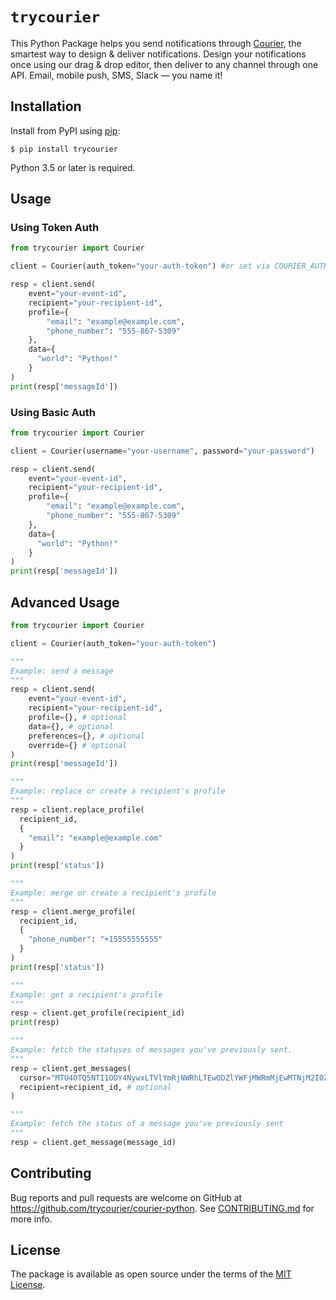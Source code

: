 # `trycourier`

This Python Package helps you send notifications through [Courier](https://www.trycourier.com/), the smartest way to design &amp; deliver notifications. Design your notifications once using our drag &amp; drop editor, then deliver to any channel through one API. Email, mobile push, SMS, Slack &mdash; you name it!

## Installation

Install from PyPI using [pip](http://www.pip-installer.org/en/latest/):

```shell
$ pip install trycourier
```

Python 3.5 or later is required.

## Usage

### Using Token Auth

```python
from trycourier import Courier

client = Courier(auth_token="your-auth-token") #or set via COURIER_AUTH_TOKEN env var

resp = client.send(
    event="your-event-id",
    recipient="your-recipient-id",
    profile={
        "email": "example@example.com",
        "phone_number": "555-867-5309"
    },
    data={
      "world": "Python!"
    }
)
print(resp['messageId'])
```

### Using Basic Auth

```python
from trycourier import Courier

client = Courier(username="your-username", password="your-password")

resp = client.send(
    event="your-event-id",
    recipient="your-recipient-id",
    profile={
        "email": "example@example.com",
        "phone_number": "555-867-5309"
    },
    data={
      "world": "Python!"
    }
)
print(resp['messageId'])
```

## Advanced Usage

```python
from trycourier import Courier

client = Courier(auth_token="your-auth-token")

"""
Example: send a message
"""
resp = client.send(
    event="your-event-id",
    recipient="your-recipient-id",
    profile={}, # optional
    data={}, # optional
    preferences={}, # optional
    override={} # optional
)
print(resp['messageId'])

"""
Example: replace or create a recipient's profile
"""
resp = client.replace_profile(
  recipient_id,
  {
    "email": "example@example.com"
  }
)
print(resp['status'])

"""
Example: merge or create a recipient's profile
"""
resp = client.merge_profile(
  recipient_id,
  {
    "phone_number": "+15555555555"
  }
)
print(resp['status'])

"""
Example: get a recipient's profile
"""
resp = client.get_profile(recipient_id)
print(resp)

"""
Example: fetch the statuses of messages you've previously sent.
"""
resp = client.get_messages(
  cursor="MTU4OTQ5NTI1ODY4NywxLTVlYmRjNWRhLTEwODZlYWFjMWRmMjEwMTNjM2I0ZjVhMA", # optional
  recipient=recipient_id, # optional
)

"""
Example: fetch the status of a message you've previously sent
"""
resp = client.get_message(message_id)
```

## Contributing

Bug reports and pull requests are welcome on GitHub at https://github.com/trycourier/courier-python. See [CONTRIBUTING.md](CONTRIBUTING.md) for more info.

## License

The package is available as open source under the terms of the [MIT License](https://opensource.org/licenses/MIT).
